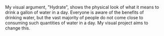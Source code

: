 My visual argument, "Hydrate", shows the physical look of what it means to drink a gallon of water in a day. Everyone is aware of the benefits of drinking water, 
but the vast majority of people do not come close to consuming such quantities of water in a day. My visual project aims to change this.
